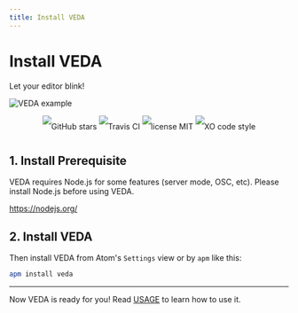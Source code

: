 ```yaml
---
title: Install VEDA
---
```

# Install VEDA

Let your editor blink!

![VEDA example](https://user-images.githubusercontent.com/1403842/28673275-1d42b062-731d-11e7-92b0-bde5ca1f1cae.gif)

<div align="center" style="line-height: 40px;">
  <img src="https://img.shields.io/github/stars/fand/veda.svg?style=social" alt="GitHub stars"/>
  <img src="https://img.shields.io/travis/fand/veda.svg" alt="Travis CI"/>
  <img src="https://img.shields.io/apm/dm/veda.svg" alt="license MIT"/>
  <img src="https://img.shields.io/badge/code_style-XO-5ed9c7.svg" alt="XO code style"/>
</div>

## 1. Install Prerequisite

VEDA requires Node.js for some features (server mode, OSC, etc).
Please install Node.js before using VEDA.

https://nodejs.org/


## 2. Install VEDA

Then install VEDA from Atom's `Settings` view or by `apm` like this:

```bash
apm install veda
```

---

Now VEDA is ready for you!
Read [USAGE](/usage) to learn how to use it.
